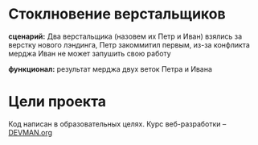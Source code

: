 # Стоклновение верстальщиков

**сценарий:** Два верстальщика (назовем их Петр и Иван) взялись за верстку нового лэндинга, Петр закоммитил первым, из-за конфликта
мерджа Иван не может запушить свою работу

**функционал:** результат мерджа двух веток Петра и Ивана

# Цели проекта

Код написан в образовательных целях. Курс веб-разработки – [DEVMAN.org](https://devman.org)

